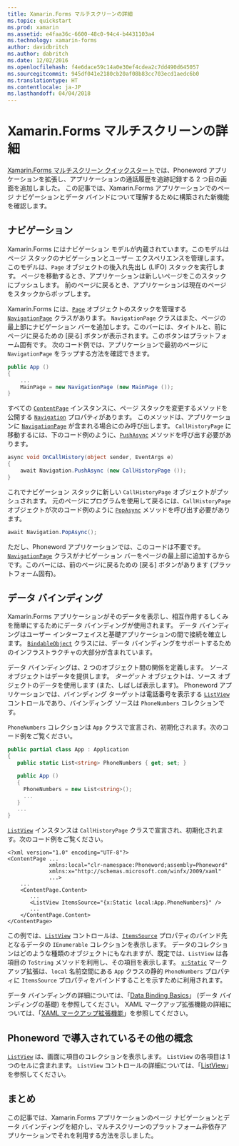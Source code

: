```yaml
---
title: Xamarin.Forms マルチスクリーンの詳細
ms.topic: quickstart
ms.prod: xamarin
ms.assetid: e4faa36c-6600-48c0-94c4-b4431103a4
ms.technology: xamarin-forms
author: davidbritch
ms.author: dabritch
ms.date: 12/02/2016
ms.openlocfilehash: f4e6dace59c14a0e30ef4cdea2c7dd490d645057
ms.sourcegitcommit: 945df041e2180cb20af08b83cc703ecd1aedc6b0
ms.translationtype: HT
ms.contentlocale: ja-JP
ms.lasthandoff: 04/04/2018
---
```

# <a name="xamarinforms-multiscreen-deep-dive"></a>Xamarin.Forms マルチスクリーンの詳細

[Xamarin.Forms マルチスクリーン クイックスタート](~/xamarin-forms/get-started/hello-xamarin-forms-multiscreen/quickstart.md)では、Phoneword アプリケーションを拡張し、アプリケーションの通話履歴を追跡記録する 2 つ目の画面を追加しました。 この記事では、Xamarin.Forms アプリケーションでのページ ナビゲーションとデータ バインドについて理解するために構築された新機能を確認します。

## <a name="navigation"></a>ナビゲーション

Xamarin.Forms にはナビゲーション モデルが内蔵されています。このモデルはページ スタックのナビゲーションとユーザー エクスペリエンスを管理します。 このモデルは、`Page` オブジェクトの後入れ先出し (LIFO) スタックを実行します。 ページを移動するとき、アプリケーションは新しいページをこのスタックにプッシュします。 前のページに戻るとき、アプリケーションは現在のページをスタックからポップします。

Xamarin.Forms には、[`Page`](https://developer.xamarin.com/api/type/Xamarin.Forms.Page/) オブジェクトのスタックを管理する [`NavigationPage`](https://developer.xamarin.com/api/type/Xamarin.Forms.NavigationPage/) クラスがあります。 `NavigationPage` クラスはまた、ページの最上部にナビゲーション バーを追加します。このバーには、タイトルと、前にページに戻るための <span class="uiitem">[戻る]</span> ボタンが表示されます。このボタンはプラットフォーム固有です。 次のコード例では、アプリケーションで最初のページに `NavigationPage` をラップする方法を確認できます。

```csharp
public App ()
{
    ...
    MainPage = new NavigationPage (new MainPage ());
}
```

すべての [`ContentPage`](https://developer.xamarin.com/api/type/Xamarin.Forms.ContentPage/) インスタンスに、ページ スタックを変更するメソッドを公開する [`Navigation`](https://developer.xamarin.com/api/property/Xamarin.Forms.VisualElement.Navigation/) プロパティがあります。 このメソッドは、アプリケーションに [`NavigationPage`](https://developer.xamarin.com/api/type/Xamarin.Forms.NavigationPage/) が含まれる場合にのみ呼び出します。 `CallHistoryPage` に移動するには、下のコード例のように、[`PushAsync`](https://developer.xamarin.com/api/member/Xamarin.Forms.NavigationPage.PushAsync/p/Xamarin.Forms.Page/) メソッドを呼び出す必要があります。

```csharp
async void OnCallHistory(object sender, EventArgs e)
{
    await Navigation.PushAsync (new CallHistoryPage ());
}
```

これでナビゲーション スタックに新しい `CallHistoryPage` オブジェクトがプッシュされます。 元のページにプログラムを使用して戻るには、`CallHistoryPage` オブジェクトが次のコード例のように [`PopAsync`](https://developer.xamarin.com/api/member/Xamarin.Forms.NavigationPage.PopAsync()/) メソッドを呼び出す必要があります。

```csharp
await Navigation.PopAsync();
```

ただし、Phoneword アプリケーションでは、このコードは不要です。[`NavigationPage`](https://developer.xamarin.com/api/type/Xamarin.Forms.NavigationPage/) クラスがナビゲーション バーをページの最上部に追加するからです。このバーには、前のページに戻るための <span class="uiitem">[戻る]</span> ボタンがあります (プラットフォーム固有)。

## <a name="data-binding"></a>データ バインディング

Xamarin.Forms アプリケーションがそのデータを表示し、相互作用するしくみを簡単にするためにデータ バインディングが使用されます。 データ バインディングはユーザー インターフェイスと基礎アプリケーションの間で接続を確立します。 [`BindableObject`](https://developer.xamarin.com/api/type/Xamarin.Forms.BindableObject/) クラスには、データ バインディングをサポートするためのインフラストラクチャの大部分が含まれています。

データ バインディングは、2 つのオブジェクト間の関係を定義します。 *ソース* オブジェクトはデータを提供します。 *ターゲット* オブジェクトは、ソース オブジェクトのデータを使用します (また、しばしば表示します)。 Phoneword アプリケーションでは、バインディング ターゲットは電話番号を表示する [`ListView`](https://developer.xamarin.com/api/type/Xamarin.Forms.ListView/) コントロールであり、バインディング ソースは `PhoneNumbers` コレクションです。

`PhoneNumbers` コレクションは `App` クラスで宣言され、初期化されます。次のコード例をご覧ください。

```csharp
public partial class App : Application
{
   public static List<string> PhoneNumbers { get; set; }

   public App ()
   {
     PhoneNumbers = new List<string>();
     ...
   }
   ...
}
```

[`ListView`](https://developer.xamarin.com/api/type/Xamarin.Forms.ListView/) インスタンスは `CallHistoryPage` クラスで宣言され、初期化されます。次のコード例をご覧ください。

```xaml
<?xml version="1.0" encoding="UTF-8"?>
<ContentPage ...
             xmlns:local="clr-namespace:Phoneword;assembly=Phoneword"
             xmlns:x="http://schemas.microsoft.com/winfx/2009/xaml"
             ...>
    ...
    <ContentPage.Content>
       ...
       <ListView ItemsSource="{x:Static local:App.PhoneNumbers}" />
       ...
    </ContentPage.Content>
</ContentPage>
```

この例では、[`ListView`](https://developer.xamarin.com/api/type/Xamarin.Forms.ListView/) コントロールは、[`ItemsSource`](https://developer.xamarin.com/api/property/Xamarin.Forms.ItemsView.ItemsSource/) プロパティのバインド先となるデータの `IEnumerable` コレクションを表示します。 データのコレクションはどのような種類のオブジェクトにもなれますが、既定では、`ListView` は各項目の `ToString` メソッドを利用し、その項目を表示します。 [`x:Static`](https://developer.xamarin.com/api/type/Xamarin.Forms.Xaml.StaticExtension/) マークアップ拡張は、`local` 名前空間にある `App` クラスの静的 `PhoneNumbers` プロパティに `ItemsSource` プロパティをバインドすることを示すために利用されます。

データ バインディングの詳細については、「[Data Binding Basics](~/xamarin-forms/xaml/xaml-basics/data-binding-basics.md)」 (データ バインディングの基礎) を参照してください。 XAML マークアップ拡張機能の詳細については、「[XAML マークアップ拡張機能](~/xamarin-forms/xaml/xaml-basics/xaml-markup-extensions.md)」を参照してください。

## <a name="additional-concepts-introduced-in-phoneword"></a>Phoneword で導入されているその他の概念

[`ListView`](https://developer.xamarin.com/api/type/Xamarin.Forms.ListView/) は、画面に項目のコレクションを表示します。 `ListView` の各項目は 1 つのセルに含まれます。 `ListView` コントロールの詳細については、「[ListView](~/xamarin-forms/user-interface/listview/index.md)」を参照してください。

## <a name="summary"></a>まとめ

この記事では、Xamarin.Forms アプリケーションのページ ナビゲーションとデータ バインディングを紹介し、マルチスクリーンのプラットフォーム非依存アプリケーションでそれを利用する方法を示しました。
